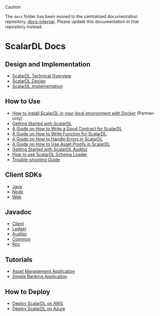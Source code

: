 > [!CAUTION]
> 
> The `docs` folder has been moved to the centralized documentation repository, [docs-internal](https://github.com/scalar-labs/docs-internal). Please update this documentation in that repository instead.

# ScalarDL Docs

## Design and Implementation
* [ScalarDL Technical Overview](https://speakerdeck.com/scalar/scalar-dl-technical-overview)
* [ScalarDL Design](design.md)
* [ScalarDL Implementation](implementation.md)

## How to Use
* [How to install ScalarDL in your local environment with Docker](installation-with-docker.md) (Partner-only)
* [Getting Started with ScalarDL](getting-started.md)
* [A Guide on How to Write a Good Contract for ScalarDL](how-to-write-contract.md)
* [A Guide on How to Write Function for ScalarDL](how-to-write-function.md)
* [A Guide on How to Handle Errors in ScalarDL](how-to-handle-errors.md)
* [A Guide on How to Use Asset Proofs in ScalarDL](how-to-use-proof.md)
* [Getting Started with ScalarDL Auditor](getting-started-auditor.md)
* [How to use ScalarDL Schema Loader](schema-loader.md)
* [Trouble-shooting Guide](trouble-shooting-guide.md)

## Client SDKs
* [Java](https://github.com/scalar-labs/scalardl-java-client-sdk)
* [Node](https://github.com/scalar-labs/scalardl-node-client-sdk)
* [Web](https://github.com/scalar-labs/scalardl-web-client-sdk)

## Javadoc
* [Client](https://scalar-labs.github.io/scalardl/javadoc/latest/client/)
* [Ledger](https://scalar-labs.github.io/scalardl/javadoc/latest/ledger/)
* [Auditor](https://scalar-labs.github.io/scalardl/javadoc/latest/auditor/)
* [Common](https://scalar-labs.github.io/scalardl/javadoc/latest/common/)
* [Rpc](https://scalar-labs.github.io/scalardl/javadoc/latest/rpc/)

## Tutorials
* [Asset Management Application](https://github.com/scalar-labs/getting-started-with-scalardl)
* [Simple Banking Application](applications/simple-bank-account/README.md)

## How to Deploy
* [Deploy ScalarDL on AWS](https://github.com/scalar-labs/scalar-kubernetes/blob/master/docs/ManualDeploymentGuideScalarDLOnAWS.md)
* [Deploy ScalarDL on Azure](https://github.com/scalar-labs/scalar-kubernetes/blob/master/docs/ManualDeploymentGuideScalarDLOnAzure.md)
